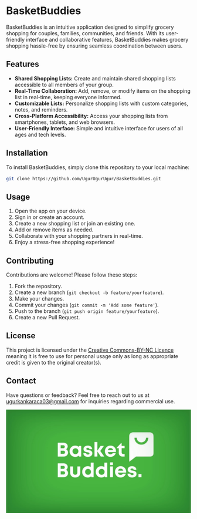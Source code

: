 # BasketBuddies

BasketBuddies is an intuitive application designed to simplify grocery shopping for couples, families, communities, and friends. With its user-friendly interface and collaborative features, BasketBuddies makes grocery shopping hassle-free by ensuring seamless coordination between users.

## Features

- **Shared Shopping Lists:** Create and maintain shared shopping lists accessible to all members of your group.
- **Real-Time Collaboration:** Add, remove, or modify items on the shopping list in real-time, keeping everyone informed.
- **Customizable Lists:** Personalize shopping lists with custom categories, notes, and reminders.
- **Cross-Platform Accessibility:** Access your shopping lists from smartphones, tablets, and web browsers.
- **User-Friendly Interface:** Simple and intuitive interface for users of all ages and tech levels.

## Installation

To install BasketBuddies, simply clone this repository to your local machine:

```bash
git clone https://github.com/UgurUgurUgur/BasketBuddies.git
```

## Usage

1. Open the app on your device.
2. Sign in or create an account.
3. Create a new shopping list or join an existing one.
4. Add or remove items as needed.
5. Collaborate with your shopping partners in real-time.
6. Enjoy a stress-free shopping experience!

## Contributing

Contributions are welcome! Please follow these steps:

1. Fork the repository.
2. Create a new branch (`git checkout -b feature/yourfeature`).
3. Make your changes.
4. Commit your changes (`git commit -m 'Add some feature'`).
5. Push to the branch (`git push origin feature/yourfeature`).
6. Create a new Pull Request.

## License

This project is licensed under the [Creative Commons-BY-NC Licence](https://creativecommons.org/licenses/by-nc/4.0/legalcode) meaning it is free to use for personal usage only as long as appropriate credit is given to the original creator(s).

## Contact

Have questions or feedback? Feel free to reach out to us at [ugurkankaraca03@gmail.com](mailto:ugurkankaraca03@gmail.com) for inquiries regarding commercial use.

![BasketBuddies](assets/BasketBuddies.jpg)

